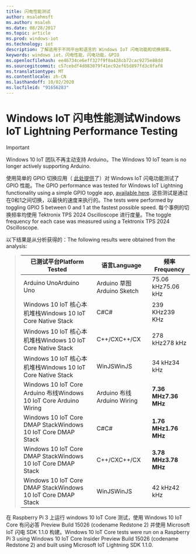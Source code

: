 ```yaml
---
title: 闪电性能测试
author: msalehmsft
ms.author: msaleh
ms.date: 08/28/2017
ms.topic: article
ms.prod: windows-iot
ms.technology: iot
description: 了解适用于不同平台和语言的 Windows IoT 闪电功能和切换频率。
keywords: windows iot，闪电性能，闪电功能，GPIO
ms.openlocfilehash: ee46734ce6eff327f9f0a428cb72cac9275e88dd
ms.sourcegitcommit: c57cebdf4d083079f41ec92ef65d897fd3c0faf8
ms.translationtype: MT
ms.contentlocale: zh-CN
ms.lasthandoff: 10/02/2020
ms.locfileid: "91656283"
---
```

# <a name="windows-iot-lightning-performance-testing"></a><span data-ttu-id="cda17-104">Windows IoT 闪电性能测试</span><span class="sxs-lookup"><span data-stu-id="cda17-104">Windows IoT Lightning Performance Testing</span></span>

> [!IMPORTANT]
> <span data-ttu-id="cda17-105">Windows 10 IoT 团队不再主动支持 Arduino。</span><span class="sxs-lookup"><span data-stu-id="cda17-105">The Windows 10 IoT team is no longer actively supporting Arduino.</span></span>

<span data-ttu-id="cda17-106">使用简单的 GPIO 切换应用（ [此处提供](https://github.com/ms-iot/lightning/tree/develop/PerformanceTestSuite)了）对 Windows IoT 闪电功能测试了 GPIO 性能。</span><span class="sxs-lookup"><span data-stu-id="cda17-106">The GPIO performance was tested for Windows IoT Lightning functionality using a simple GPIO toggle app, [available here](https://github.com/ms-iot/lightning/tree/develop/PerformanceTestSuite).</span></span> <span data-ttu-id="cda17-107">这些测试是通过在0和1之间切换，以最快的速度来执行的。</span><span class="sxs-lookup"><span data-stu-id="cda17-107">The tests were performed by toggling GPIO 5 between 0 and 1 at the fastest possible speed.</span></span> <span data-ttu-id="cda17-108">每个事例的切换频率均使用 Tektronix TPS 2024 Oscilloscope 进行度量。</span><span class="sxs-lookup"><span data-stu-id="cda17-108">The toggle frequency for each case was measured using a Tektronix TPS 2024 Oscilloscope.</span></span>

<span data-ttu-id="cda17-109">以下结果是从分析获得的：</span><span class="sxs-lookup"><span data-stu-id="cda17-109">The following results were obtained from the analysis:</span></span>

> | <span data-ttu-id="cda17-110">已测试平台</span><span class="sxs-lookup"><span data-stu-id="cda17-110">Platform Tested</span></span>                     | <span data-ttu-id="cda17-111">语言</span><span class="sxs-lookup"><span data-stu-id="cda17-111">Language</span></span>        | <span data-ttu-id="cda17-112">频率</span><span class="sxs-lookup"><span data-stu-id="cda17-112">Frequency</span></span>     |
> | ----------------------------------- | --------------- | ------------- |
> | <span data-ttu-id="cda17-113">Arduino Uno</span><span class="sxs-lookup"><span data-stu-id="cda17-113">Arduino Uno</span></span>                         | <span data-ttu-id="cda17-114">Arduino 草图</span><span class="sxs-lookup"><span data-stu-id="cda17-114">Arduino Sketch</span></span>  | <span data-ttu-id="cda17-115">75.06 kHz</span><span class="sxs-lookup"><span data-stu-id="cda17-115">75.06 kHz</span></span>     |
> | <span data-ttu-id="cda17-116">Windows 10 IoT 核心本机堆栈</span><span class="sxs-lookup"><span data-stu-id="cda17-116">Windows 10 IoT Core Native Stack</span></span>    | <span data-ttu-id="cda17-117">C#</span><span class="sxs-lookup"><span data-stu-id="cda17-117">C#</span></span>              | <span data-ttu-id="cda17-118">239 KHz</span><span class="sxs-lookup"><span data-stu-id="cda17-118">239 KHz</span></span>       |
> | <span data-ttu-id="cda17-119">Windows 10 IoT 核心本机堆栈</span><span class="sxs-lookup"><span data-stu-id="cda17-119">Windows 10 IoT Core Native Stack</span></span>    | <span data-ttu-id="cda17-120">C++/CX</span><span class="sxs-lookup"><span data-stu-id="cda17-120">C++/CX</span></span>          | <span data-ttu-id="cda17-121">278 kHz</span><span class="sxs-lookup"><span data-stu-id="cda17-121">278 kHz</span></span>       |
> | <span data-ttu-id="cda17-122">Windows 10 IoT 核心本机堆栈</span><span class="sxs-lookup"><span data-stu-id="cda17-122">Windows 10 IoT Core Native Stack</span></span>    | <span data-ttu-id="cda17-123">WinJS</span><span class="sxs-lookup"><span data-stu-id="cda17-123">WinJS</span></span>           | <span data-ttu-id="cda17-124">34 kHz</span><span class="sxs-lookup"><span data-stu-id="cda17-124">34 kHz</span></span>        |
> | <span data-ttu-id="cda17-125">Windows 10 IoT Core Arduino 布线</span><span class="sxs-lookup"><span data-stu-id="cda17-125">Windows 10 IoT Core Arduino Wiring</span></span>  | <span data-ttu-id="cda17-126">Arduino 布线</span><span class="sxs-lookup"><span data-stu-id="cda17-126">Arduino Wiring</span></span>  | <span data-ttu-id="cda17-127">**7.36 MHz**</span><span class="sxs-lookup"><span data-stu-id="cda17-127">**7.36 MHz**</span></span>  |
> | <span data-ttu-id="cda17-128">Windows 10 IoT Core DMAP Stack</span><span class="sxs-lookup"><span data-stu-id="cda17-128">Windows 10 IoT Core DMAP Stack</span></span>      | <span data-ttu-id="cda17-129">C#</span><span class="sxs-lookup"><span data-stu-id="cda17-129">C#</span></span>              | <span data-ttu-id="cda17-130">**1.76 MHz**</span><span class="sxs-lookup"><span data-stu-id="cda17-130">**1.76 MHz**</span></span>  |
> | <span data-ttu-id="cda17-131">Windows 10 IoT Core DMAP Stack</span><span class="sxs-lookup"><span data-stu-id="cda17-131">Windows 10 IoT Core DMAP Stack</span></span>      | <span data-ttu-id="cda17-132">C++/CX</span><span class="sxs-lookup"><span data-stu-id="cda17-132">C++/CX</span></span>          | <span data-ttu-id="cda17-133">**3.78 MHz**</span><span class="sxs-lookup"><span data-stu-id="cda17-133">**3.78 MHz**</span></span>  |
> | <span data-ttu-id="cda17-134">Windows 10 IoT Core DMAP Stack</span><span class="sxs-lookup"><span data-stu-id="cda17-134">Windows 10 IoT Core DMAP Stack</span></span>      | <span data-ttu-id="cda17-135">WinJS</span><span class="sxs-lookup"><span data-stu-id="cda17-135">WinJS</span></span>           | <span data-ttu-id="cda17-136">42 kHz</span><span class="sxs-lookup"><span data-stu-id="cda17-136">42 kHz</span></span>        |

<span data-ttu-id="cda17-137">在 Raspberry Pi 3 上运行 windows 10 IoT Core 测试，使用 Windows 10 IoT Core 有问必答 Preview Build 15026 (codename Redstone 2) 并使用 Microsoft IoT 闪电 SDK 1.1.0 构建。</span><span class="sxs-lookup"><span data-stu-id="cda17-137">Windows 10 IoT Core tests were run on a Raspberry Pi 3 using Windows 10 IoT Core Insider Preview Build 15026 (codename Redstone 2) and built using Microsoft IoT Lightning SDK 1.1.0.</span></span>
